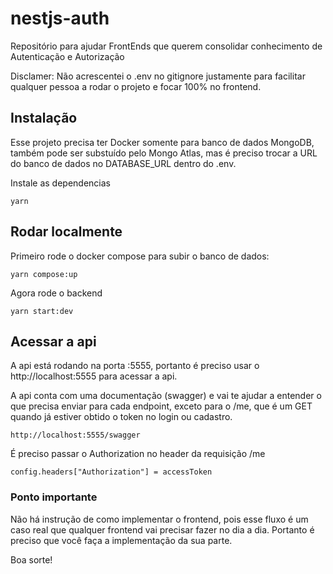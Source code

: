 # nestjs-auth
Repositório para ajudar FrontEnds que querem consolidar conhecimento de Autenticação e Autorização

Disclamer: Não acrescentei o .env no gitignore justamente para facilitar qualquer pessoa a rodar o projeto e focar 100% no frontend.

## Instalação
Esse projeto precisa ter Docker somente para banco de dados MongoDB, também pode ser substuído pelo Mongo Atlas, mas é preciso trocar a URL do banco de dados no DATABASE_URL dentro do .env.

Instale as dependencias
```
yarn
```

## Rodar localmente
Primeiro rode o docker compose para subir o banco de dados:

```
yarn compose:up
```
Agora rode o backend
```
yarn start:dev
```

## Acessar a api
A api está rodando na porta :5555, portanto é preciso usar o http://localhost:5555 para acessar a api.

A api conta com uma documentação (swagger) e vai te ajudar a entender o que precisa enviar para cada endpoint, exceto para o /me, que é um GET quando já estiver obtido o token no login  ou cadastro.
```
http://localhost:5555/swagger
```

É preciso passar o Authorization no header da requisição /me
```
config.headers["Authorization"] = accessToken
```

### Ponto importante
Não há instrução de como implementar o frontend, pois esse fluxo é um caso real que qualquer frontend vai precisar fazer no dia a dia.
Portanto é preciso que você faça a implementação da sua parte.

Boa sorte!
